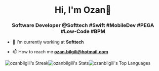 <h1 align="center">Hi, I'm Ozan👋</h1>
<h3 align="center">Software Developer @Softtech #Swift #MobileDev #PEGA #Low-Code #BPM </h3>

- 🔭 I’m currently working at **Softtech**
  
- 📫 How to reach me **ozan.bilgili@hotmail.com**

![ozanbilgili's Streak](https://github-readme-streak-stats.herokuapp.com/?user=ozanbilgili&theme=tokyonight&hide_border=true)![ozanbilgili's Stats](https://github-readme-stats.vercel.app/api?username=ozanbilgili&theme=tokyonight&show_icons=true&hide_border=true&count_private=true)![ozanbilgili's Top Languages](https://github-readme-stats.vercel.app/api/top-langs/?username=ozanbilgili&theme=tokyonight&show_icons=true&hide_border=true&layout=compact)
